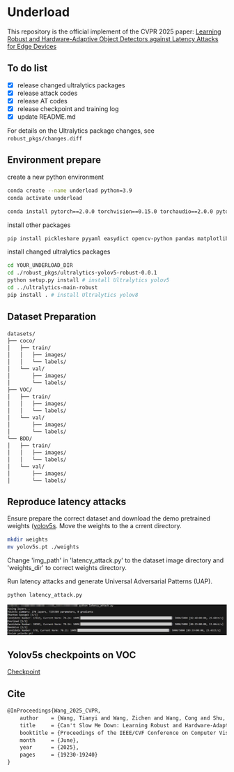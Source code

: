 # Underload
This repository is the official implement of the CVPR 2025 paper: 
[Learning Robust and Hardware-Adaptive Object Detectors against Latency Attacks for Edge Devices](https://arxiv.org/abs/2412.02171)

## To do list
- [x] release changed ultralytics packages
- [x] release attack codes
- [x] release AT codes
- [x] release checkpoint and training log
- [x] update README.md

For details on the Ultralytics package changes, see `robust_pkgs/changes.diff`

## Environment prepare
create a new python environment

```bash
conda create --name underload python=3.9
conda activate underload
```

```bash
conda install pytorch==2.0.0 torchvision==0.15.0 torchaudio==2.0.0 pytorch-cuda=11.7 -c pytorch -c nvidia
```

install other packages
```bash
pip install pickleshare pyyaml easydict opencv-python pandas matplotlib tqdm seaborn importlib-metadata requests pillow opencv-python-headless
```

install changed ultralytics packages
```bash
cd YOUR_UNDERLOAD_DIR
cd ./robust_pkgs/ultralytics-yolov5-robust-0.0.1
python setup.py install # install Ultralytics yolov5
cd ../ultralytics-main-robust
pip install . # install Ultralytics yolov8
```

## Dataset Preparation
```plaintext
datasets/
├── coco/
│   ├── train/
│   │   ├── images/
│   │   └── labels/
│   └── val/
│       ├── images/
│       └── labels/
├── VOC/
│   ├── train/
│   │   ├── images/
│   │   └── labels/
│   └── val/
│       ├── images/
│       └── labels/
└── BDD/
│   ├── train/
│   │   ├── images/
│   │   └── labels/
│   └── val/
│       ├── images/
│       └── labels/
```

## Reproduce latency attacks
Ensure prepare the correct dataset and download the demo pretrained weights ([yolov5s](https://github.com/ultralytics/yolov5/releases/download/v7.0/yolov5s.pt).
Move the weights to the a crrent directory.

```bash
mkdir weights
mv yolov5s.pt ./weights
```

Change 'img_path' in 'latency_attack.py' to the dataset image directory and 'weights_dir' to correct weights directory.

Run latency attacks and generate Universal Adversarial Patterns (UAP).
```bash
python latency_attack.py
```

![Results](./demo_imgs/X1DIs2K7h7.png "Run Results")

## Yolov5s checkpoints on VOC
[Checkpoint](https://drive.google.com/drive/folders/1S6WiSPjZOi3jaJeESExrrenoREywHBMG?usp=drive_link)

## Cite
```latex
@InProceedings{Wang_2025_CVPR,
    author    = {Wang, Tianyi and Wang, Zichen and Wang, Cong and Shu, Yuanchao and Deng, Ruilong and Cheng, Peng and Chen, Jiming},
    title     = {Can't Slow Me Down: Learning Robust and Hardware-Adaptive Object Detectors against Latency Attacks for Edge Devices},
    booktitle = {Proceedings of the IEEE/CVF Conference on Computer Vision and Pattern Recognition (CVPR)},
    month     = {June},
    year      = {2025},
    pages     = {19230-19240}
}
```